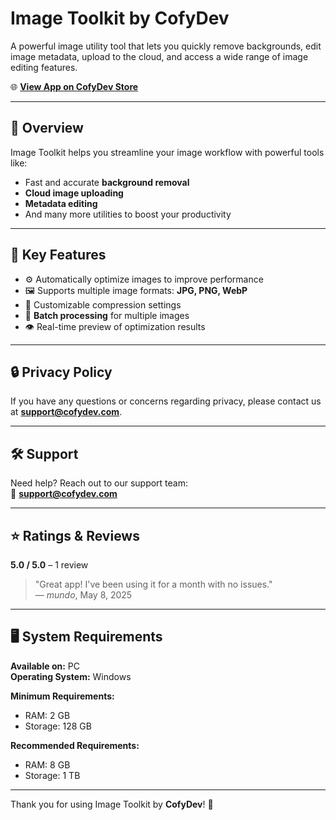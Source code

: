 # Image Toolkit by CofyDev

A powerful image utility tool that lets you quickly remove backgrounds, edit image metadata, upload to the cloud, and access a wide range of image editing features.

🌐 **[View App on CofyDev Store](https://software.cofydev.com/store/1)**

---

## 🚀 Overview

Image Toolkit helps you streamline your image workflow with powerful tools like:
- Fast and accurate **background removal**
- **Cloud image uploading**
- **Metadata editing**
- And many more utilities to boost your productivity

---

## 🔧 Key Features

- ⚙️ Automatically optimize images to improve performance  
- 🖼️ Supports multiple image formats: **JPG, PNG, WebP**  
- 🔧 Customizable compression settings  
- 📁 **Batch processing** for multiple images  
- 👁️ Real-time preview of optimization results  

---

## 🔒 Privacy Policy

If you have any questions or concerns regarding privacy, please contact us at **[support@cofydev.com](mailto:support@cofydev.com)**.

---

## 🛠️ Support

Need help? Reach out to our support team:  
📧 **[support@cofydev.com](mailto:support@cofydev.com)**

---

## ⭐ Ratings & Reviews

**5.0 / 5.0** – 1 review

> "Great app! I've been using it for a month with no issues."  
— *mundo*, May 8, 2025

---

## 🖥️ System Requirements

**Available on:** PC  
**Operating System:** Windows  

**Minimum Requirements:**  
- RAM: 2 GB  
- Storage: 128 GB  

**Recommended Requirements:**  
- RAM: 8 GB  
- Storage: 1 TB  

---

Thank you for using Image Toolkit by **CofyDev**! 🚀

